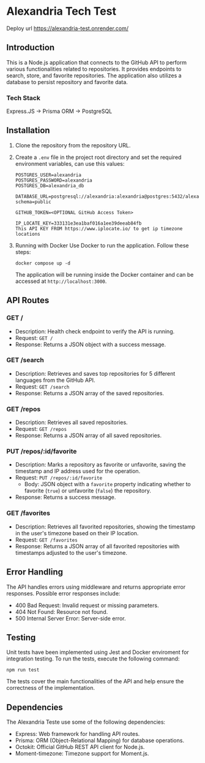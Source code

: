 # Alexandria Tech Test

Deploy url https://alexandria-test.onrender.com/

## Introduction

This is a Node.js application that connects to the GitHub API to perform various functionalities related to repositories. It provides endpoints to search, store, and favorite repositories. The application also utilizes a database to persist repository and favorite data.

### Tech Stack

Express.JS -> Prisma ORM -> PostgreSQL

## Installation

1. Clone the repository from the repository URL.
2. Create a `.env` file in the project root directory and set the required environment variables, can use this values:

   ```
   POSTGRES_USER=alexandria
   POSTGRES_PASSWORD=alexandria
   POSTGRES_DB=alexandria_db

   DATABASE_URL=postgresql://alexandria:alexandria@postgres:5432/alexandria_db?schema=public

   GITHUB_TOKEN=<OPTIONAL GitHub Access Token>

   IP_LOCATE_KEY=333131e3ea1baf016a1ee39deeab84fb
   This API KEY FROM https://www.iplocate.io/ to get ip timezone locations
   ```

3. Running with Docker
   Use Docker to run the application. Follow these steps:

   `docker compose up -d`

   The application will be running inside the Docker container and can be accessed at `http://localhost:3000`.

## API Routes

### GET /

- Description: Health check endpoint to verify the API is running.
- Request: `GET /`
- Response: Returns a JSON object with a success message.

### GET /search

- Description: Retrieves and saves top repositories for 5 different languages from the GitHub API.
- Request: `GET /search`
- Response: Returns a JSON array of the saved repositories.

### GET /repos

- Description: Retrieves all saved repositories.
- Request: `GET /repos`
- Response: Returns a JSON array of all saved repositories.

### PUT /repos/:id/favorite

- Description: Marks a repository as favorite or unfavorite, saving the timestamp and IP address used for the operation.
- Request: `PUT /repos/:id/favorite`
  - Body: JSON object with a `favorite` property indicating whether to favorite (`true`) or unfavorite (`false`) the repository.
- Response: Returns a success message.

### GET /favorites

- Description: Retrieves all favorited repositories, showing the timestamp in the user's timezone based on their IP location.
- Request: `GET /favorites`
- Response: Returns a JSON array of all favorited repositories with timestamps adjusted to the user's timezone.

## Error Handling

The API handles errors using middleware and returns appropriate error responses. Possible error responses include:

- 400 Bad Request: Invalid request or missing parameters.
- 404 Not Found: Resource not found.
- 500 Internal Server Error: Server-side error.

## Testing

Unit tests have been implemented using Jest and Docker enviroment for integration testing. To run the tests, execute the following command:

`npm run test`

The tests cover the main functionalities of the API and help ensure the correctness of the implementation.

## Dependencies

The Alexandria Teste use some of the following dependencies:

- Express: Web framework for handling API routes.
- Prisma: ORM (Object-Relational Mapping) for database operations.
- Octokit: Official GitHub REST API client for Node.js.
- Moment-timezone: Timezone support for Moment.js.
